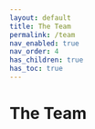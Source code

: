 ```yaml
---
layout: default
title: The Team
permalink: /team
nav_enabled: true
nav_order: 4
has_children: true
has_toc: true
---
```

# The Team